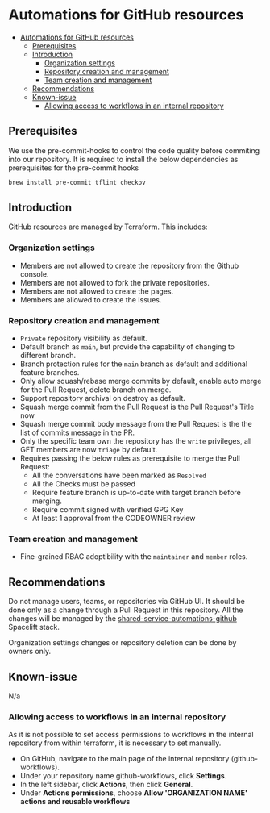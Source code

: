 # Automations for GitHub resources

- [Automations for GitHub resources](#automations-for-github-resources)
  - [Prerequisites](#prerequisites)
  - [Introduction](#introduction)
    - [Organization settings](#organization-settings)
    - [Repository creation and management](#repository-creation-and-management)
    - [Team creation and management](#team-creation-and-management)
  - [Recommendations](#recommendations)
  - [Known-issue](#known-issue)
    - [Allowing access to workflows in an internal repository](#allowing-access-to-workflows-in-an-internal-repository)

## Prerequisites

We use the pre-commit-hooks to control the code quality before commiting into our repository. It is required to install the below dependencies as prerequisites for the pre-commit hooks

```bash
brew install pre-commit tflint checkov
```

## Introduction

GitHub resources are managed by Terraform. This includes:

### Organization settings

- Members are not allowed to create the repository from the Github console.
- Members are not allowed to fork the private repositories.
- Members are not allowed to create the pages.
- Members are allowed to create the Issues.

### Repository creation and management

- `Private` repository visibility as default.
- Default branch as `main`, but provide the capability of changing to different branch.
- Branch protection rules for the `main` branch as default and additional feature branches.
- Only allow squash/rebase merge commits by default, enable auto merge for the Pull Request, delete branch on merge.
- Support repository archival on destroy as default.
- Squash merge commit from the Pull Request is the Pull Request's Title now
- Squash merge commit body message from the Pull Request is the the list of commits message in the PR.
- Only the specific team own the repository has the `write` privileges, all GFT members are now `triage` by default.
- Requires passing the below rules as prerequisite to merge the Pull Request:
  - All the conversations have been marked as `Resolved`
  - All the Checks must be passed
  - Require feature branch is up-to-date with target branch before merging.
  - Require commit signed with verified GPG Key
  - At least 1 approval from the CODEOWNER review

### Team creation and management

- Fine-grained RBAC adoptibility with the `maintainer` and `member` roles.

## Recommendations

Do not manage users, teams, or repositories via GitHub UI. It should be done only as a change through a Pull Request in this repository. All the changes will be managed by the [shared-service-automations-github](https://gft-blx.app.spacelift.io/stack/shared-service-automations-github) Spacelift stack.

Organization settings changes or repository deletion can be done by owners only.

## Known-issue

N/a

### Allowing access to workflows in an internal repository

As it is not possible to set access permissions to workflows in the internal repository from within terraform, it is necessary to set manually.

- On GitHub, navigate to the main page of the internal repository (github-workflows).
- Under your repository name github-workflows, click **Settings**.
- In the left sidebar, click **Actions**, then click **General**.
- Under **Actions permissions**, choose **Allow 'ORGANIZATION NAME' actions and reusable workflows**
